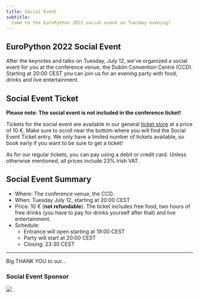 ```yaml
---
title: Social Event
subtitle:
  Come to the EuroPython 2022 social event on Tuesday evening!
---
```

## EuroPython 2022 Social Event ##
After the keynotes and talks on Tuesday, July 12, we've organized a social event for you at the conference venue, 
the Dublin Convention Centre (CCD). Starting at 20:00 CEST you can join us for an evening party with food, drinks
and live entertainment.

## Social Event Ticket ##
**Please note: The social event is not included in the conference ticket!**

Tickets for the social event are available in our general [ticket store](/tickets) at a price of 10 €. Make sure to 
scroll near the bottom where you will find the Social Event Ticket entry.
We only have a limited number of tickets available, so book early if you want to be sure to get a ticket!

As for our regular tickets, you can pay using a debit or credit card. Unless otherwise mentioned, all prices include 23% Irish VAT.

  <ButtonWithTitle title="Interested in join the party?" text="Buy your ticket now!" href="/tickets" />

## Social Event Summary ##

- Where: The conference venue, the CCD.
- When: Tuesday July 12, starting at 20:00 CEST
- Price: 10 € (**not refundable**). The ticket includes free food, two hours of free drinks (you have to pay for drinks yourself after that) and live entertainment.
- Schedule: 
    - Entrance will open starting at 19:00 CEST
    - Party will start at 20:00 CEST
    - Closing: 23:30 CEST

---
<div style={{textAlign: "center"}}>
<Note>Big THANK YOU to our... </Note>
</div>

### Social Event Sponsor ###
<a className="img" target="_blank" href="https://jobs.kiwi.com/">
<img src="/img/logos/sponsor_logos/kiwi.svg"  />
</a>
